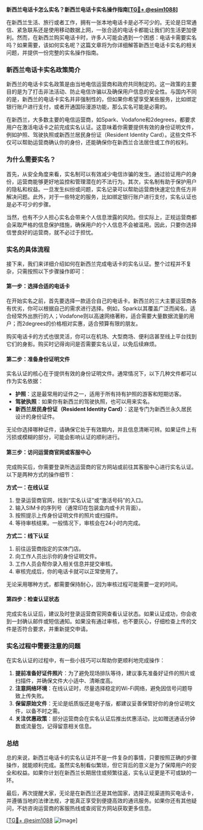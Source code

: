 **新西兰电话卡怎么实名？新西兰电话卡实名操作指南[[TG💪+ @esim1088](https://t.me/s/esim1088)]**

在新西兰生活、旅行或者工作，拥有一张本地电话卡是必不可少的。无论是日常通信、紧急联系还是使用移动数据上网，一张合适的电话卡都能让我们的生活更加便利。然而，在新西兰购买电话卡时，许多人可能会遇到一个困惑：电话卡需要实名吗？如果需要，该如何实名呢？这篇文章将为你详细解答新西兰电话卡实名的相关问题，并提供一份完整的实名操作指南。

### 新西兰电话卡实名政策简介

新西兰的电话卡实名政策是由当地电信运营商和政府共同制定的。这一政策的主要目的是为了打击非法活动、防止电信诈骗以及确保用户信息的安全性。与国内不同的是，新西兰的电话卡实名并非强制性的，但如果你希望享受某些服务，比如绑定银行账户进行支付，或者开通国际漫游功能，那么实名可能是必需的。

在新西兰，大多数主要的电信运营商，如Spark、Vodafone和2degrees，都要求用户在激活电话卡之前完成实名认证。这意味着你需要提供有效的身份证明文件，例如护照、驾驶执照或新西兰居民身份证（Resident Identity Card）。这些文件不仅可以帮助运营商确认你的身份，还能确保你在新西兰合法居住或工作的权利。

### 为什么需要实名？

首先，从安全角度来看，实名制可以有效减少电信诈骗的发生。通过验证用户的身份，运营商能够更好地监控和管理潜在的不法行为。其次，实名制有助于保护用户的隐私和权益。一旦发生纠纷或问题，实名记录可以帮助运营商快速定位责任方并解决问题。此外，对于一些特定的服务，比如绑定银行账户进行支付，实名认证也是必不可少的步骤。

当然，也有不少人担心实名会带来个人信息泄露的风险。但实际上，正规运营商都会采取严格的信息保护措施，确保用户的个人信息不会被滥用。因此，只要你选择信誉良好的运营商，就不必过于担忧。

### 实名的具体流程

接下来，我们来详细介绍如何在新西兰完成电话卡的实名认证。整个过程并不复杂，只需按照以下步骤操作即可：

#### 第一步：选择合适的电话卡

在开始实名之前，首先要选择一款适合自己的电话卡。新西兰的三大主要运营商各有优劣，你可以根据自己的需求进行选择。例如，Spark以其覆盖广泛而闻名，适合经常外出旅行的人；Vodafone则以高速网络著称，适合需要大量数据流量的用户；而2degrees的价格相对实惠，适合预算有限的朋友。

购买电话卡的方式也很灵活，你可以在机场、大型商场、便利店甚至线上平台找到它们的身影。购买时记得询问是否需要实名认证，以免后续麻烦。

#### 第二步：准备身份证明文件

实名认证的核心在于提供有效的身份证明文件。通常情况下，以下几种文件都可以作为实名依据：

- **护照**：这是最常用的证件之一，适用于所有持有护照的游客和短期访客。
- **驾驶执照**：如果你有新西兰的驾驶执照，也可以用来实名。
- **新西兰居民身份证（Resident Identity Card）**：这是专门为新西兰永久居民设计的身份证件。

无论你选择哪种证件，请确保它处于有效期内，并且信息清晰可辨。如果证件上有污损或模糊的部分，可能会影响认证的顺利进行。

#### 第三步：访问运营商官网或客服中心

完成购买后，你需要登录所选运营商的官方网站或前往其客服中心进行实名认证。以下是两种方式的操作细节：

**方式一：在线认证**

1. 登录运营商官网，找到“实名认证”或“激活号码”的入口。
2. 输入SIM卡的序列号（通常印在包装盒内或卡片背面）。
3. 按照提示上传身份证明文件的照片或扫描件。
4. 等待审核结果。一般情况下，审核会在24小时内完成。

**方式二：线下认证**

1. 前往运营商指定的实体门店。
2. 向工作人员出示你的身份证明文件。
3. 工作人员会帮你录入相关信息并提交审核。
4. 审核完成后，你的电话卡就可以正常使用了。

无论采用哪种方式，都需要保持耐心，因为审核过程可能需要一定的时间。

#### 第四步：检查认证状态

完成实名认证后，建议及时登录运营商官网查看认证状态。如果认证成功，你会收到一封确认邮件或短信通知。如果没有通过审核，也不要灰心，仔细检查上传的文件是否符合要求，并重新提交申请。

### 实名过程中需要注意的问题

在实名认证的过程中，有一些小技巧可以帮助你更顺利地完成操作：

1. **提前准备好证件照片**：为了避免现场排队等待，建议事先准备好证件的照片或扫描件，并确保文件大小适中、清晰度高。
2. **注意网络环境**：在线认证时，尽量选择稳定的Wi-Fi网络，避免因信号问题导致上传失败。
3. **保留原始文件**：无论是纸质版还是电子版，都建议妥善保管好你的身份证明文件，以备不时之需。
4. **关注优惠政策**：部分运营商会在实名认证后推出优惠活动，比如赠送通话分钟数或流量包，记得留意相关信息。

### 总结

总的来说，新西兰电话卡的实名认证并不是一件复杂的事情，只要按照正确的步骤操作，就能顺利完成。虽然实名制看似繁琐，但它背后的意义是为了保障用户的安全和权益。如果你计划在新西兰长期居住或频繁往返，实名认证更是不可或缺的一环。

最后，再次提醒大家，无论是在新西兰还是其他国家，选择正规渠道购买电话卡，并遵循当地的法律法规，才能真正享受到便捷高效的通讯服务。如果你还有其他疑问，不妨咨询运营商的客服热线或查阅官方网站获取更多信息。

[[TG💪+ @esim1088](https://t.me/s/esim1088) ![Image](https://i.postimg.cc/4NQfJmqS/Snipaste-2025-05-13-00-14-12.png)]